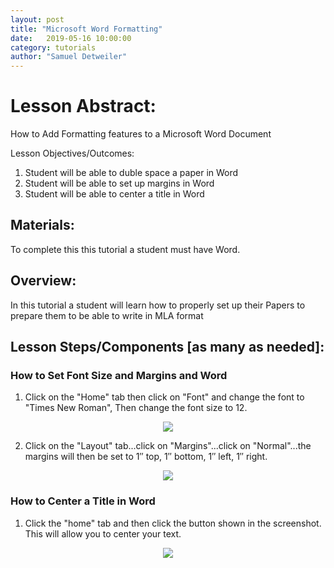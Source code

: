 ```yaml
---
layout: post
title: "Microsoft Word Formatting" 
date:   2019-05-16 10:00:00
category: tutorials
author: "Samuel Detweiler" 
---
```


# Lesson Abstract: 

How to Add Formatting features to a Microsoft Word Document


Lesson Objectives/Outcomes: 

1. Student will be able to duble space a paper in Word
2. Student will be able to set up margins in Word
3. Student will be able to center a title in Word 

## Materials:
To complete this this tutorial a student must have Word.

## Overview:
In this tutorial a student will learn how to properly set up their Papers to prepare them to be able to write in MLA format

## Lesson Steps/Components [as many as needed]:

### How to Set Font Size and Margins and Word

1. Click on the "Home" tab then click on "Font" and change the font to "Times New Roman", Then change the font size to 12.
<p align="center">
  <img src="{{ site.baseurl }}/assets/images/MSWord-Formatting/59213260-4f504b80-8b69-11e9-954e-57fa6a88c354.png" >
</p>

2. Click on the "Layout" tab...click on "Margins"...click on "Normal"...the margins will then be set to 1″ top, 1″ bottom,
    1″ left, 1″ right.
<p align="center">
  <img src="{{ site.baseurl }}/assets/images/MSWord-Formatting/59212784-254a5980-8b68-11e9-9dc1-7d131020be85.png" >
</p>

### How to Center a Title in Word

1. Click the "home" tab and then click the button shown in the screenshot. 
    This will allow you to center your text.
<p align="center">
  <img src="{{ site.baseurl }}/assets/images/MSWord-Formatting/59214136-4f514b00-8b6b-11e9-86ce-aafac447654f.png" >
</p>
